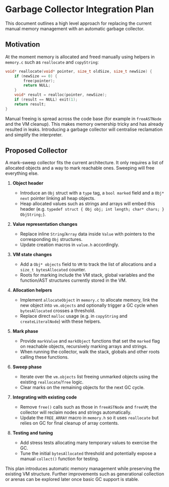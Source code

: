 # Garbage Collector Integration Plan

This document outlines a high level approach for replacing the current manual memory management with an automatic garbage collector.

## Motivation

At the moment memory is allocated and freed manually using helpers in `memory.c` such as `reallocate` and `copyString`:

```c
void* reallocate(void* pointer, size_t oldSize, size_t newSize) {
    if (newSize == 0) {
        free(pointer);
        return NULL;
    }
    void* result = realloc(pointer, newSize);
    if (result == NULL) exit(1);
    return result;
}
```

Manual freeing is spread across the code base (for example in `freeASTNode` and the VM cleanup). This makes memory ownership tricky and has already resulted in leaks. Introducing a garbage collector will centralise reclamation and simplify the interpreter.

## Proposed Collector

A mark–sweep collector fits the current architecture. It only requires a list of allocated objects and a way to mark reachable ones. Sweeping will free everything else.

1. **Object header**
   * Introduce an `Obj` struct with a `type` tag, a `bool marked` field and a `Obj* next` pointer linking all heap objects.
   * Heap allocated values such as strings and arrays will embed this header (e.g. `typedef struct { Obj obj; int length; char* chars; } ObjString;`).

2. **Value representation changes**
   * Replace inline `String`/`Array` data inside `Value` with pointers to the corresponding `Obj` structures.
   * Update creation macros in `value.h` accordingly.

3. **VM state changes**
   * Add a `Obj* objects` field to `VM` to track the list of allocations and a `size_t bytesAllocated` counter.
   * Roots for marking include the VM stack, global variables and the function/AST structures currently stored in the VM.

4. **Allocation helpers**
   * Implement `allocateObject` in `memory.c` to allocate memory, link the new object into `vm.objects` and optionally trigger a GC cycle when `bytesAllocated` crosses a threshold.
   * Replace direct `malloc` usage (e.g. in `copyString` and `createLiteralNode`) with these helpers.

5. **Mark phase**
   * Provide `markValue` and `markObject` functions that set the `marked` flag on reachable objects, recursively marking arrays and strings.
   * When running the collector, walk the stack, globals and other roots calling these functions.

6. **Sweep phase**
   * Iterate over the `vm.objects` list freeing unmarked objects using the existing `reallocate`/`free` logic.
   * Clear marks on the remaining objects for the next GC cycle.

7. **Integrating with existing code**
   * Remove `free()` calls such as those in `freeASTNode` and `freeVM`; the collector will reclaim nodes and strings automatically.
   * Update the `FREE_ARRAY` macro in `memory.h` so it uses `reallocate` but relies on GC for final cleanup of array contents.

8. **Testing and tuning**
   * Add stress tests allocating many temporary values to exercise the GC.
   * Tune the initial `bytesAllocated` threshold and potentially expose a manual `collect()` function for testing.

This plan introduces automatic memory management while preserving the existing VM structure. Further improvements such as generational collection or arenas can be explored later once basic GC support is stable.
